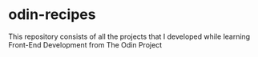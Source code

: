 # odin-recipes
This repository consists of all the projects that I developed while learning Front-End Development from The Odin Project